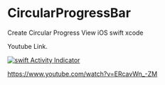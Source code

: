 # CircularProgressBar
Create Circular Progress View iOS swift xcode

Youtube Link.

[![swift Activity Indicator](https://img.youtube.com/vi/ERcavWn_-ZM/0.jpg)](https://www.youtube.com/watch?v=ERcavWn_-ZM)

https://www.youtube.com/watch?v=ERcavWn_-ZM
